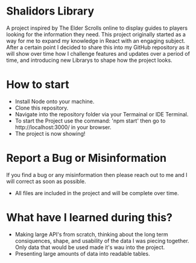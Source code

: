 # Shalidors Library

A project inspired by The Elder Scrolls online to display guides to players looking for the information they need.
This project originally started as a way for me to expand my knowledge in React with an engaging subject. After a certain point I decided to share this into my GitHub repository as it will show over time how I challenge features and updates over a period of time, and introducing new Librarys to shape how the project looks.


# How to start

* Install Node onto your machine.
* Clone this repository.
* Navigate into the repository folder via your Termainal or IDE Terminal.
* To start the Project use the command: 'npm start' then go to  http://localhost:3000/ in your browser.
* The project is now showing! 


# Report a Bug or Misinformation

If you find a bug or any misinformation then please reach out to me and I will correct as soon as possible.
* All files are included in the project and will be complete over time.

# What have I learned during this?

* Making large API's from scratch, thinking about the long term consiquences, shape, and usability of the data I was piecing together. Only data that would be used made it's wau into the project.
* Presenting large amounts of data into readable tables.